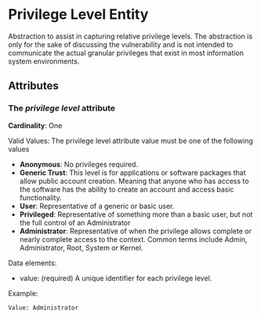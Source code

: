 # Privilege Level Entity

Abstraction to assist in capturing relative privilege levels. The abstraction is only for the sake of discussing the vulnerability and is not intended to communicate the actual granular privileges that exist in most information system environments.

## Attributes

### The *privilege level* attribute

**Cardinality**: One

Valid Values:
The privilege level attribute value must be one of the following values

 - **Anonymous**:  No privileges required.
 - **Generic Trust**:  This level is for applications or software packages that allow public account creation. Meaning that anyone who has access to the software has the ability to create an account and access basic functionality.
 - **User**:  Representative of a generic or basic user.
 - **Privileged**:  Representative of something more than a basic user, but not the full control of an Administrator
 - **Administrator**:  Representative of when the privilege allows complete or nearly complete access to the context. Common terms include Admin, Administrator, Root, System or Kernel.
  
Data elements:
- value: (required) A unique identifier for each privilege level.

Example:
```
Value: Administrator
```
